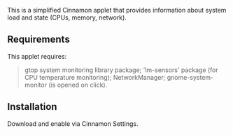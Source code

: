 This is a simplified Cinnamon applet that provides information about system load and state (CPUs, memory, network).

## Requirements
This applet requires:

> gtop system monitoring library package;
> 'lm-sensors' package (for CPU temperature monitoring);
> NetworkManager;
> gnome-system-monitor (is opened on click).

## Installation
Download and enable via Cinnamon Settings.

